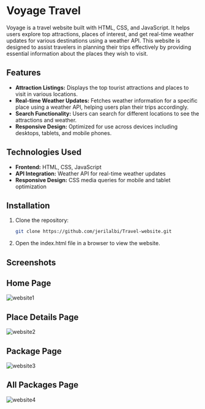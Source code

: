 # Voyage Travel

Voyage is a travel website built with HTML, CSS, and JavaScript. It helps users explore top attractions, places of interest, and get real-time weather updates for various destinations using a weather API. This website is designed to assist travelers in planning their trips effectively by providing essential information about the places they wish to visit.

## Features

- **Attraction Listings:** Displays the top tourist attractions and places to visit in various locations.
- **Real-time Weather Updates:** Fetches weather information for a specific place using a weather API, helping users plan their trips accordingly.
- **Search Functionality:** Users can search for different locations to see the attractions and weather.
- **Responsive Design:** Optimized for use across devices including desktops, tablets, and mobile phones.

## Technologies Used

- **Frontend:** HTML, CSS, JavaScript
- **API Integration:** Weather API for real-time weather updates
- **Responsive Design:** CSS media queries for mobile and tablet optimization

## Installation

1. Clone the repository:
   ```bash
   git clone https://github.com/jerilalbi/Travel-website.git

2. Open the index.html file in a browser to view the website.

## Screenshots
## Home Page
![website1](https://github.com/user-attachments/assets/192afaa1-0e77-468a-9ad8-db5f9c25e645)
## Place Details Page
![website2](https://github.com/user-attachments/assets/43506f43-f1ac-4930-8c6d-a39aff9f29ab)
## Package Page
![website3](https://github.com/user-attachments/assets/74394d64-a021-4b47-a717-3f513f518e29)
## All Packages Page
![website4](https://github.com/user-attachments/assets/a9aa72c3-6d54-425b-a5ed-902b7a50a986)
